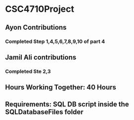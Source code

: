# CSC4710Project

## Ayon Contributions
### Completed Step 1,4,5,6,7,8,9,10 of part 4

## Jamil Ali contributions
### Completed Ste 2,3

## Hours Working Together: 40 Hours

## Requirements: SQL DB script inside the SQLDatabaseFiles folder
